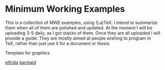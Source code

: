 # Minimum Working Examples #

This is a collection of MWE examples, using (La)TeX. 
I intend to summarize them when all of them are polished 
and updated. At the moment I will be uploading 3-5 daily, 
as I got stacks of them. Once they are all uploaded I will 
provide a guide. They are mostly aimed at people wishing to 
program in TeX, rather than just use it for a document or 
thesis.

Template for graphics

[elfrida](https://github.com/yannisl/MWE/tree/master/elfrida)
[barmaid](https://github.com/yannisl/MWE/tree/master/barmaid)